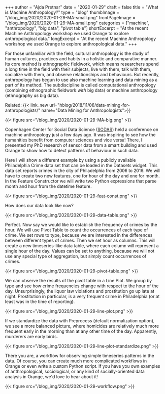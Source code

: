 +++
author = "Ajda Pretnar"
date = "2020-01-29"
draft = false
title = "What is Machine Anthropology?"
type = "blog"
thumbImage = "/blog_img/2020/2020-01-29-MA-small.png"
frontPageImage = "/blog_img/2020/2020-01-29-MA-small.png"
categories = ["machine", "anthropology", "big data", "pivot table"]
shortExcerpt = "At the recent Machine Anthropology workshop we used Orange to explore anthropological data."
longExcerpt = "At the recent Machine Anthropology workshop we used Orange to explore anthropological data."
+++

For those unfamiliar with the field, cultural anthropology is the study of human cultures, practices and habits in a holistic and comparative manner. Its core method is ethnographic fieldwork, which means researchers spend a long time in the field with their subjects, live with them, talk with them, socialize with them, and observe relationships and behaviours. But recently, anthropology has begun to use also machine learning and data mining as a part of its method. The subdiscipline is called computational anthropology (combining ethnographic fieldwork *with* big data) or machine anthropology (ethnography *as* big data).

Related: {{< link_new url="hblog/2018/11/06/data-mining-for-anthropologists/" name="Data Mining for Anthropologists">}}

{{< figure src="/blog_img/2020/2020-01-29-MA-big.png" >}}

Copenhagen Center for Social Data Science ([SODAS](https://sodas.ku.dk/)) held a conference on machine anthropology just a few days ago. It was inspiring to see how the humanities benefit from computer sciences and vice versa! There, I presented my PhD research of sensor data from a smart building and used Orange to show how to detect patterns of behaviour in such data.

Here I will show a different example by using a publicly available Philadelphia Crime data set that can be loaded in the Datasets widget. This data set reports crimes in the city of Philadelphia from 2006 to 2016. We will have to create two new features, one for hour of the day and one for month. In the Feature Constructor we will write two Python expressions that parse month and hour from the datetime feature.

{{< figure src="/blog_img/2020/2020-01-29-feat-const.png" >}}

How does our data look like now?

{{< figure src="/blog_img/2020/2020-01-29-data-table.png" >}}

Perfect. Now say we would like to establish the frequency of crimes by the hour. We will use Pivot Table to count the occurrences of each type of crime. We set rows to type, because we are interested in the differences between different types of crimes. Then we set hour as columns. This will create a new timeseries-like data table, where each column will represent a single hour of the day. Values can be set to anything, because we will not use any special type of aggregation, but simply count occurrences of crimes.

{{< figure src="/blog_img/2020/2020-01-29-pivot-table.png" >}}

We can observe the results of the pivot table in a Line Plot. We group by type and see how crime frequencies change with respect to the hour of the day. Unsurprisingly, the liquor law violations and prostitution go up late at night. Prostitution in particular, is a very frequent crime in Philadelphia (or at least was in the time of reporting).

{{< figure src="/blog_img/2020/2020-01-29-line-plot.png" >}}

If we standardize the data with Preprocess (default normalization option), we see a more balanced picture, where homicides are relatively much more frequent early in the morning than at any other time of the day. Apparently, murderers are early birds.

{{< figure src="/blog_img/2020/2020-01-29-line-plot-standardize.png" >}}

There you are, a workflow for observing simple timeseries patterns in the data. Of course, you can create much more complicated workflows in Orange or even write a custom Python script. If you have you own examples of anthropological, sociological, or any kind of socially-oriented data analysis in Orange, we'd love to hear about it!

{{< figure src="/blog_img/2020/2020-01-29-workflow.png" >}}
